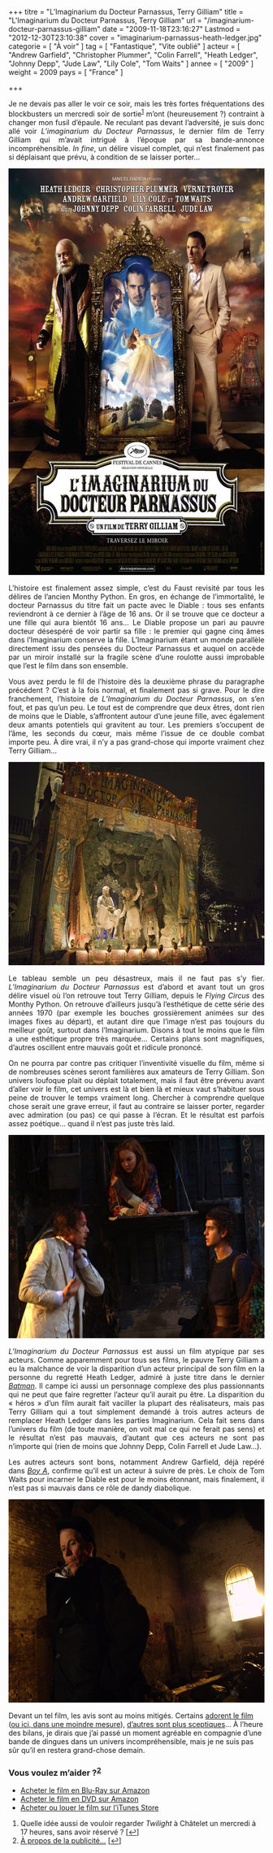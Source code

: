 +++
titre = "L&rsquo;Imaginarium du Docteur Parnassus, Terry Gilliam"
title = "L'Imaginarium du Docteur Parnassus, Terry Gilliam"
url = "/imaginarium-docteur-parnassus-gilliam"
date = "2009-11-18T23:16:27"
Lastmod = "2012-12-30T23:10:38"
cover = "imaginarium-parnassus-heath-ledger.jpg"
categorie = [ "À voir" ]
tag = [ "Fantastique", "Vite oublié" ]
acteur = [ "Andrew Garfield", "Christopher Plummer", "Colin Farrell", "Heath Ledger", "Johnny Depp", "Jude Law", "Lily Cole", "Tom Waits" ]
annee = [ "2009" ]
weight = 2009
pays = [ "France" ]

+++

<p style="text-align: justify; ">Je ne devais pas aller le voir ce soir, mais les très fortes fréquentations des blockbusters un mercredi soir de sortie<sup><a href="#footnote_0_2088" id="identifier_0_2088" class="footnote-link footnote-identifier-link" title="Quelle id&eacute;e aussi de vouloir regarder Twilight &agrave; Ch&acirc;telet un mercredi &agrave; 17 heures, sans avoir r&eacute;serv&eacute; ?">1</a></sup> m&rsquo;ont (heureusement ?) contraint à changer mon fusil d&rsquo;épaule. Ne reculant pas devant l&rsquo;adversité, je suis donc allé voir <em>L&rsquo;imaginarium du Docteur Parnassus</em>, le dernier film de Terry Gilliam qui m&rsquo;avait intrigué à l&rsquo;époque par sa bande-annonce incompréhensible. <em>In fine</em>, un délire visuel complet, qui n&rsquo;est finalement pas si déplaisant que prévu, à condition de se laisser porter&#8230;</p>
<div style="text-align:center;"><a href="http://www.allocine.fr/film/fichefilm_gen_cfilm=131723.html"><img class="aligncenter" src="imaginarium-docteur-parnassus-1.jpg" border="0" alt="imaginarium-docteur-parnassus-1.jpg" width="600" height="800" /></a></div>
<p style="text-align: justify; ">L&rsquo;histoire est finalement assez simple, c&rsquo;est du Faust revisité par tous les délires de l&rsquo;ancien Monthy Python. En gros, en échange de l&rsquo;immortalité, le docteur Parnassus du titre fait un pacte avec le Diable : tous ses enfants reviendront à ce dernier à l&rsquo;âge de 16 ans. Or il se trouve que ce docteur a une fille qui aura bientôt 16 ans&#8230; Le Diable propose un pari au pauvre docteur désespéré de voir partir sa fille : le premier qui gagne cinq âmes dans l&rsquo;Imaginarium conserve la fille. L&rsquo;Imaginarium étant un monde parallèle directement issu des pensées du Docteur Parnassus et auquel on accède par un miroir installé sur la fragile scène d&rsquo;une roulotte aussi improbable que l&rsquo;est le film dans son ensemble.</p>
<p style="text-align: justify; ">Vous avez perdu le fil de l&rsquo;histoire dès la deuxième phrase du paragraphe précédent ? C&rsquo;est à la fois normal, et finalement pas si grave. Pour le dire franchement, l&rsquo;histoire de <em>L&rsquo;Imaginarium du Docteur Parnassus</em>, on s&rsquo;en fout, et pas qu&rsquo;un peu. Le tout est de comprendre que deux êtres, dont rien de moins que le Diable, s&rsquo;affrontent autour d&rsquo;une jeune fille, avec également deux amants potentiels qui gravitent au tour. Les premiers s&rsquo;occupent de l&rsquo;âme, les seconds du cœur, mais même l&rsquo;issue de ce double combat importe peu. À dire vrai, il n&rsquo;y a pas grand-chose qui importe vraiment chez Terry Gilliam&#8230;</p>
<div style="text-align:center;"><img class="aligncenter" src="imaginarium-du-docteur-parnassus.jpg" border="0" alt="imaginarium-du-docteur-parnassus.jpg" width="600" height="400" /></div>
<p style="text-align: justify; ">Le tableau semble un peu désastreux, mais il ne faut pas s&rsquo;y fier. <em>L&rsquo;Imaginarium du Docteur Parnassus</em> est d&rsquo;abord et avant tout un gros délire visuel où l&rsquo;on retrouve tout Terry Gilliam, depuis le <em>Flying Circus</em> des Monthy Python. On retrouve d&rsquo;ailleurs jusqu&rsquo;à l&rsquo;esthétique de cette série des années 1970 (par exemple les bouches grossièrement animées sur des images fixes au départ), et autant dire que l&rsquo;image n&rsquo;est pas toujours du meilleur goût, surtout dans l&rsquo;Imaginarium. Disons à tout le moins que le film a une esthétique propre très marquée&#8230; Certains plans sont magnifiques, d&rsquo;autres oscillent entre mauvais goût et ridicule prononcé.</p>
<p style="text-align: justify; ">On ne pourra par contre pas critiquer l&rsquo;inventivité visuelle du film, même si de nombreuses scènes seront familières aux amateurs de Terry Gilliam. Son univers loufoque plait ou déplait totalement, mais il faut être prévenu avant d&rsquo;aller voir le film, cet univers est là et bien là et mieux vaut s&rsquo;habituer sous peine de trouver le temps vraiment long. Chercher à comprendre quelque chose serait une grave erreur, il faut au contraire se laisser porter, regarder avec admiration (ou pas) ce qui passe à l&rsquo;écran. Et le résultat est parfois assez poétique&#8230; quand il n&rsquo;est pas juste très laid.</p>
<div style="text-align:center;"><img class="aligncenter" src="imaginarium-docteur-parnassus-gilliam.jpg" border="0" alt="imaginarium-docteur-parnassus-gilliam.jpg" width="600" height="400" /></div>
<p style="text-align: justify; "><em>L&rsquo;Imaginarium du Docteur Parnassus</em> est aussi un film atypique par ses acteurs. Comme apparemment pour tous ses films, le pauvre Terry Gilliam a eu la malchance de voir la disparition d&rsquo;un acteur principal de son film en la personne du regretté Heath Ledger, admiré à juste titre dans le dernier <em><a href="http://nicolasfurno.com/wordpress/2008/08/04/the-dark-night/">Batman</a></em>. Il campe ici aussi un personnage complexe des plus passionnants qui ne peut que faire regretter l&rsquo;acteur qu&rsquo;il aurait pu être. La disparition du &laquo;&nbsp;héros&nbsp;&raquo; d&rsquo;un film aurait fait vaciller la plupart des réalisateurs, mais pas Terry Gilliam qui a tout simplement demandé à trois autres acteurs de remplacer Heath Ledger dans les parties Imaginarium. Cela fait sens dans l&rsquo;univers du film (de toute manière, on voit mal ce qui ne ferait pas sens) et le résultat n’est pas mauvais, d&rsquo;autant que ces acteurs ne sont pas n&rsquo;importe qui (rien de moins que Johnny Depp, Colin Farrell et Jude Law&#8230;).</p>
<p style="text-align: justify; ">Les autres acteurs sont bons, notamment Andrew Garfield, déjà repéré dans <em><a href="http://nicolasfurno.com/wordpress/?p=1372">Boy A</a></em>, confirme qu&rsquo;il est un acteur à suivre de près. Le choix de Tom Waits pour incarner le Diable est pour le moins étonnant, mais finalement, il n&rsquo;est pas si mauvais dans ce rôle de dandy diabolique.</p>
<div style="text-align:center;"><img class="aligncenter" src="imaginarium-tom-waits.jpg" border="0" alt="imaginarium-tom-waits.jpg" width="600" height="400" /></div>
<p>Devant un tel film, les avis sont au moins mitigés. Certains <a href="http://cinema-ici-ailleurs.over-blog.com/article-imaginarium-docteur-parnassus-39415187.html">adorent le film</a> (<a href="http://www.surlarouteducinema.com/archive/2009/11/12/l-imaginarium-du-docteur-parnassus-de-terry-gilliam.html">ou ici, dans une moindre mesure</a>), <a href="http://www.toujoursraison.com/2009/10/limaginarium-du-docteur-parnassus.html">d&rsquo;autres sont plus sceptiques</a>&#8230; À l&rsquo;heure des bilans, je dirais que j&rsquo;ai passé un moment agréable en compagnie d&rsquo;une bande de dingues dans un univers incompréhensible, mais je ne suis pas sûr qu&rsquo;il en restera grand-chose demain.</p>
<div class="amazon">
<h3>Vous voulez m&rsquo;aider ?<sup><a href="#footnote_1_2088" id="identifier_1_2088" class="footnote-link footnote-identifier-link" title="&Agrave; propos de la publicit&eacute;&hellip;">2</a></sup></h3>
<ul>
<li><a href="http://www.amazon.fr/gp/product/B003BGAT10/ref=as_li_ss_tl?ie=UTF8&#038;tag=leblogdenic07-21&#038;linkCode=as2&#038;camp=1642&#038;creative=19458&#038;creativeASIN=B003BGAT10">Acheter le film en Blu-Ray sur Amazon</a></li>
<li><a href="http://www.amazon.fr/gp/product/B003BGAT0Q/ref=as_li_ss_tl?ie=UTF8&#038;tag=leblogdenic07-21&#038;linkCode=as2&#038;camp=1642&#038;creative=19458&#038;creativeASIN=B003BGAT0Q">Acheter le film en DVD sur Amazon</a></li>
<li><a href="https://itunes.apple.com/fr/movie/limaginarium-du-docteur-parnassus/id485563344">Acheter ou louer le film sur l&rsquo;iTunes Store</a></li>
</ul>
</div>
<ol class="footnotes"><li id="footnote_0_2088" class="footnote">Quelle idée aussi de vouloir regarder <em>Twilight</em> à Châtelet un mercredi à 17 heures, sans avoir réservé ? [<a href="#identifier_0_2088" class="footnote-link footnote-back-link">&#8617;</a>]</li><li id="footnote_1_2088" class="footnote"><a href="http://voiretmanger.fr/soutien/">À propos de la publicité…</a> [<a href="#identifier_1_2088" class="footnote-link footnote-back-link">&#8617;</a>]</li></ol>
